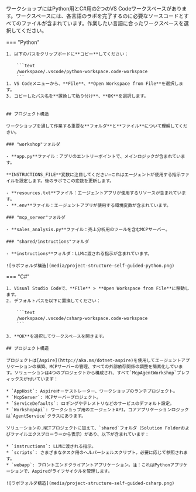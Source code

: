 ワークショップにはPython用とC#用の2つのVS Codeワークスペースがあります。ワークスペースには、各言語のラボを完了するのに必要なソースコードとすべてのファイルが含まれています。作業したい言語に合ったワークスペースを選択してください。

=== "Python"

    1. 以下のパスをクリップボードに**コピー**してください：

        ```text
        /workspace/.vscode/python-workspace.code-workspace
        ```
    1. VS Codeメニューから、**File**、**Open Workspace from File**を選択します。
    3. コピーしたパス名を**置換して貼り付け**、**OK**を選択します。


    ## プロジェクト構造

    ワークショップを通して作業する重要な**フォルダ**と**ファイル**について理解してください。

    ### "workshop"フォルダ

    - **app.py**ファイル：アプリのエントリーポイントで、メインロジックが含まれています。

    **INSTRUCTIONS_FILE**変数に注目してください—これはエージェントが使用する指示ファイルを設定します。後のラボでこの変数を更新します。

    - **resources.txt**ファイル：エージェントアプリが使用するリソースが含まれています。
    - **.env**ファイル：エージェントアプリが使用する環境変数が含まれています。

    ### "mcp_server"フォルダ

    - **sales_analysis.py**ファイル：売上分析用のツールを含むMCPサーバー。

    ### "shared/instructions"フォルダ

    - **instructions**フォルダ：LLMに渡される指示が含まれています。

    ![ラボフォルダ構造](media/project-structure-self-guided-python.png)

=== "C#"

    1. Visual Studio Codeで、**File** > **Open Workspace from File**に移動します。
    2. デフォルトパスを以下に置換してください：

        ```text
        /workspace/.vscode/csharp-workspace.code-workspace
        ```

    3. **OK**を選択してワークスペースを開きます。

    ## プロジェクト構造

    プロジェクトは[Aspire](http://aka.ms/dotnet-aspire)を使用してエージェントアプリケーションの構築、MCPサーバーの管理、すべての外部依存関係の調整を簡素化しています。ソリューションは4つのプロジェクトから構成され、すべて`McpAgentWorkshop`プレフィックスが付いています：

    * `AppHost`: Aspireオーケストレーター、ワークショップのランチプロジェクト。
    * `McpServer`: MCPサーバープロジェクト。
    * `ServiceDefaults`: ロギングやテレメトリなどのサービスのデフォルト設定。
    * `WorkshopApi`: ワークショップ用のエージェントAPI。コアアプリケーションロジックは`AgentService`クラスにあります。

    ソリューションの.NETプロジェクトに加えて、`shared`フォルダ（Solution Folderおよびファイルエクスプローラーから表示）があり、以下が含まれています：

    * `instructions`: LLMに渡される指示。
    * `scripts`: さまざまなタスク用のヘルパーシェルスクリプト。必要に応じて参照されます。
    * `webapp`: フロントエンドクライアントアプリケーション。注：これはPythonアプリケーションで、Aspireがライフサイクルを管理します。

    ![ラボフォルダ構造](media/project-structure-self-guided-csharp.png)
